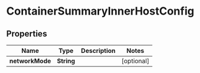 
# ContainerSummaryInnerHostConfig

## Properties
Name | Type | Description | Notes
------------ | ------------- | ------------- | -------------
**networkMode** | **String** |  |  [optional]



